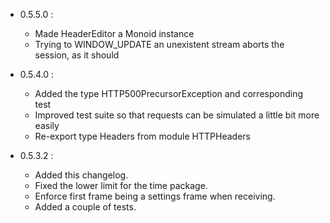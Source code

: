 - 0.5.5.0 :
    * Made HeaderEditor a Monoid instance
    * Trying to WINDOW_UPDATE an unexistent stream aborts the session, as it should

- 0.5.4.0 :
    * Added the type HTTP500PrecursorException and corresponding test
    * Improved test suite so that requests can be simulated a little bit more easily
    * Re-export type Headers from module HTTPHeaders

- 0.5.3.2 :
    * Added this changelog.
    * Fixed the lower limit for the time package.
    * Enforce first frame being a settings frame when receiving.
    * Added a couple of tests.
